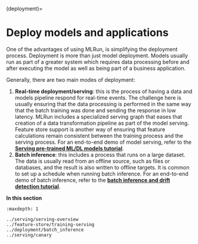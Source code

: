 (deployment)=

# Deploy models and applications

One of the advantages of using MLRun, is simplifying the deployment process. Deployment is more than just model
deployment. Models usually run as part of a greater system which requires data processing before and after
executing the model as well as being part of a business application.

Generally, there are two main modes of deployment:

1. **Real-time deployment/serving**: this is the process of having a data and models pipeline respond for real-time events.
   The challenge here is usually ensuring that the data processing is performed in the same way that the batch
   training was done and sending the response in low latency. MLRun includes a specialized serving graph that
   eases that creation of a data transformation pipeline as part of the model serving. Feature store support
   is another way of ensuring that feature calculations remain consistent between the training process and the serving
   process. For an end-to-end demo of model serving, refer to the
  [**Serving pre-trained ML/DL models tutorial**](../tutorial/03-model-serving.html).
2. **Batch inference**: this includes a process that runs on a large dataset. The data is usually read from
  an offline source, such as files or databases, and the result is also written to offline targets. It is common
  to set up a schedule when running batch inference. For an end-to-end demo of batch inference, refer to the
  [**batch inference and drift detection tutorial**](../tutorial/07-batch-infer.html).

**In this section**

```{toctree}
:maxdepth: 1

../serving/serving-overview
../feature-store/training-serving
../deployment/batch_inference
../serving/canary
```
